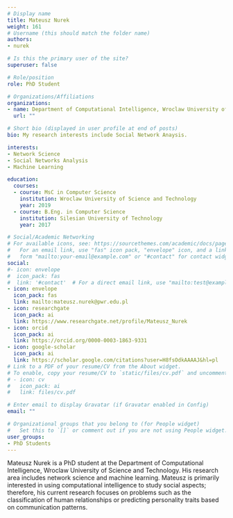 ```yaml
---
# Display name
title: Mateusz Nurek
weight: 161
# Username (this should match the folder name)
authors:
- nurek

# Is this the primary user of the site?
superuser: false

# Role/position
role: PhD Student

# Organizations/Affiliations
organizations:
- name: Department of Computational Intelligence, Wroclaw University of Science and Technology
  url: ""

# Short bio (displayed in user profile at end of posts)
bio: My research interests include Social Network Anaysis.

interests:
- Network Science
- Social Networks Analysis
- Machine Learning

education:
  courses:
  - course: MsC in Computer Science
    institution: Wroclaw University of Science and Technology
    year: 2019
  - course: B.Eng. in Computer Science
    institution: Silesian University of Technology
    year: 2017

# Social/Academic Networking
# For available icons, see: https://sourcethemes.com/academic/docs/page-builder/#icons
#   For an email link, use "fas" icon pack, "envelope" icon, and a link in the
#   form "mailto:your-email@example.com" or "#contact" for contact widget.
social:
#- icon: envelope
#  icon_pack: fas
#  link: '#contact'  # For a direct email link, use "mailto:test@example.org".
- icon: envelope
  icon_pack: fas
  link: mailto:mateusz.nurek@pwr.edu.pl
- icon: researchgate
  icon_pack: ai
  link: https://www.researchgate.net/profile/Mateusz_Nurek
- icon: orcid
  icon_pack: ai
  link: https://orcid.org/0000-0003-1863-9331
- icon: google-scholar
  icon_pack: ai
  link: https://scholar.google.com/citations?user=H8fsOdkAAAAJ&hl=pl
# Link to a PDF of your resume/CV from the About widget.
# To enable, copy your resume/CV to `static/files/cv.pdf` and uncomment the lines below.
# - icon: cv
#   icon_pack: ai
#   link: files/cv.pdf

# Enter email to display Gravatar (if Gravatar enabled in Config)
email: ""

# Organizational groups that you belong to (for People widget)
#   Set this to `[]` or comment out if you are not using People widget.
user_groups:
- PhD Students
---
```

Mateusz Nurek is a PhD student at the Department of Computational Intelligence, Wroclaw University of Science and Technology. His research area includes network science and machine learning. Mateusz is primarily interested in using computational intelligence to study social aspects; therefore, his current research focuses on problems such as the classification of human relationships or predicting personality traits based on communication patterns.
